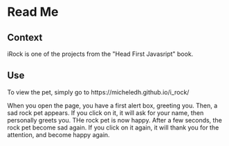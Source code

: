 <h1> Read Me </h1>

<h2> Context </h2>

<p> iRock is one of the projects from the "Head First Javasript" book. </p>

<h2> Use </h2>

<p> To view the pet, simply go to https://micheledh.github.io/i_rock/ </p>
<p> When you open the page, you have a first alert box, greeting you. Then, a sad rock pet appears. If you click on it,
	it will ask for your name, then personally greets you. THe rock pet is now happy. After a few seconds, the rock pet become sad again.
	If you click on it again, it will thank you for the attention, and become happy again. </p>